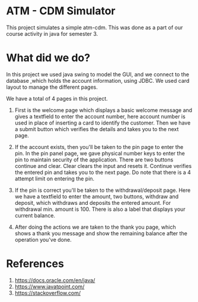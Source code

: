# ATM - CDM Simulator

This project simulates a simple atm-cdm. This was done as a part of our course activity in java for semester 3. 

# What did we do?

In this project we used java swing to model the GUI, and we connect to the database ,which holds the account information, using JDBC. We used card layout to manage the different pages.

We have a total of 4 pages in this project.

1. First is the welcome page which displays a basic welcome message and gives a textfield to enter the account number, here account number is used in place of inserting a card to identify the customer. Then we have a submit button which verifies the details and takes you to the next page.

2. If the account exists, then you'll be taken to the pin page to enter the pin. In the pin panel page, we gave physical number keys to enter the pin to maintain security of the application. There are two buttons continue and clear. Clear clears the input and resets it. Continue verifies the entered pin and takes you to the next page. Do note that there is a 4 attempt limit on entering the pin.

3. If the pin is correct you'll be taken to the withdrawal/deposit page. Here we have a textfield to enter the amount, two buttons, withdraw and deposit, which withdraws and deposits the entered amount. For withdrawal min. amount is 100. There is also a label that displays your current balance.

4. After doing the actions we are taken to the thank you page, which shows a thank you message and show the remaining balance after the operation you've done.

# References

1. https://docs.oracle.com/en/java/
2. https://www.javatpoint.com/
3. https://stackoverflow.com/ 